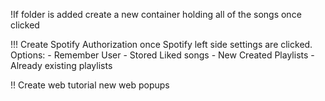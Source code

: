 !If folder is added create a new container holding all of the songs once clicked

!!! Create Spotify Authorization once Spotify left side settings are clicked.
    Options:
        - Remember User
        - Stored Liked songs
        - New Created Playlists
        - Already existing playlists

!! Create web tutorial new web popups
